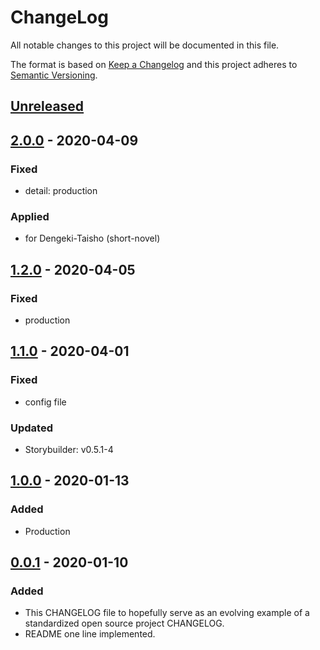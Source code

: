 # ChangeLog
All notable changes to this project will be documented in this file.

The format is based on [Keep a Changelog](http://keepachangelog.com/en/1.0.0/)
and this project adheres to [Semantic Versioning](http://semver.org/spec/v2.0.0.html).

## [Unreleased]

## [2.0.0] - 2020-04-09
### Fixed
- detail: production
### Applied
- for Dengeki-Taisho (short-novel)

## [1.2.0] - 2020-04-05
### Fixed
- production

## [1.1.0] - 2020-04-01
### Fixed
- config file
### Updated
- Storybuilder: v0.5.1-4

## [1.0.0] - 2020-01-13
### Added
- Production

## [0.0.1] - 2020-01-10
### Added
- This CHANGELOG file to hopefully serve as an evolving example of a standardized open source project CHANGELOG.
- README one line implemented.

[Unreleased]: https://github.com/My-Novel-Management/sf11-readbook/compare/v2.0.0...HEAD
[2.0.0]: https://github.com/My-Novel-Management/sf11-readbook/releases/v2.0.0
[1.2.0]: https://github.com/My-Novel-Management/sf11-readbook/releases/v1.2.0
[1.1.0]: https://github.com/My-Novel-Management/sf11-readbook/releases/v1.1.0
[1.0.0]: https://github.com/My-Novel-Management/sf11-readbook/releases/v1.0.0
[0.0.1]: https://github.com/My-Novel-Management/sf11-readbook/releases/v0.0.1

